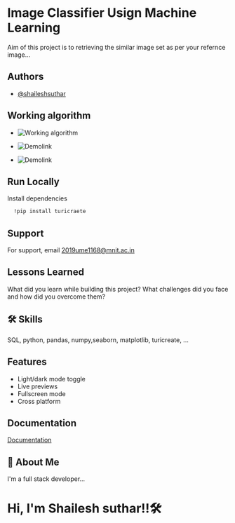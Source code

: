 
# Image Classifier Usign Machine Learning  

Aim of this project is to retrieving the  similar image set as per your 
refernce image...


## Authors

- [@shaileshsuthar](https://github.com/shaileshsuthar675/)


## Working algorithm

- ![Working algorithm](https://docs-assets.developer.apple.com/published/23f419acc6/rendered2x-1629236183.png)

- ![Demolink](https://assets.skyfilabs.com/images/blog/image-classifer-for-identifying-cats-dogs.webp)

- ![Demolink](https://media.geeksforgeeks.org/wp-content/uploads/cat-vs-dog.jpg)


## Run Locally

Install dependencies

```bash
  !pip install turicraete
```



## Support

For support, email 2019ume1168@mnit.ac.in


## Lessons Learned

What did you learn while building this project? What challenges did you face and how did you overcome them?


## 🛠 Skills
SQL, python, pandas, numpy,seaborn, matplotlib,
turicreate, ...


## Features

- Light/dark mode toggle
- Live previews
- Fullscreen mode
- Cross platform


## Documentation

[Documentation](https://linktodocumentation)


## 🚀 About Me
I'm a full stack developer...
# Hi, I'm Shailesh suthar!!🛠
